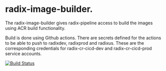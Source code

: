 # radix-image-builder.

The radix-image-builder gives radix-pipeline access to build the images using ACR build functionality.

Build is done using Github actions. There are secrets defined for the actions to be able to push to radixdev, radixprod and radixus. These are the corresponding credentials for radix-cr-cicd-dev and radix-cr-cicd-prod service accounts.

[![Build Status](https://github.com/equinor/radix-image-builder/workflows/radix-image-builder-build/badge.svg)](https://github.com/equinor/radix-image-builder/actions?query=workflow%3Aradix-image-builder-build)
